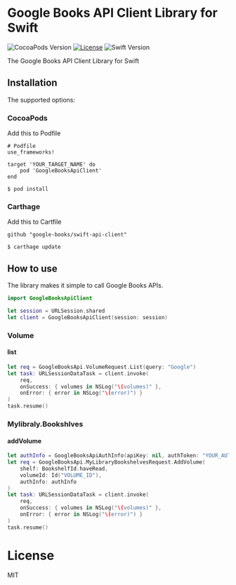 # Google Books API Client Library for Swift

![CocoaPods Version](https://img.shields.io/cocoapods/v/GoogleBooksApiClient.svg?style=flat)
[![License](https://img.shields.io/cocoapods/l/BadgeSwift.svg?style=flat)](/LICENSE)
![Swift Version](https://img.shields.io/badge/Swift-3.0-green.svg)

The Google Books API Client Library for Swift

## Installation

The supported options:

### CocoaPods

Add this to Podfile

```
# Podfile
use_frameworks!

target 'YOUR_TARGET_NAME' do
    pod 'GoogleBooksApiClient'
end
```

```
$ pod install
```

### Carthage

Add this to Cartfile

```
github "google-books/swift-api-client"
```

```
$ carthage update
```


## How to use

The library makes it simple to call Google Books APIs.

```swift
import GoogleBooksApiClient

let session = URLSession.shared
let client = GoogleBooksApiClient(session: session)
```

### Volume
#### list

```swift
let req = GoogleBooksApi.VolumeRequest.List(query: "Google")
let task: URLSessionDataTask = client.invoke(
    req,
    onSuccess: { volumes in NSLog("\(volumes)" },
    onError: { error in NSLog("\(error)") }
)
task.resume()
```

### Mylibraly.Bookshlves
#### addVolume

```swift
let authInfo = GoogleBooksApiAuthInfo(apiKey: nil, authToken: "YOUR_AUTH_TOKEN")
let req = GoogleBooksApi.MyLibraryBookshelvesRequest.AddVolume(
    shelf: BookshelfId.haveRead,
    volumeId: Id("VOLUME_ID"),
    authInfo: authInfo
)
let task: URLSessionDataTask = client.invoke(
    req,
    onSuccess: { volumes in NSLog("\(volumes)" },
    onError: { error in NSLog("\(error)") }
)
task.resume()
```

# License

MIT
